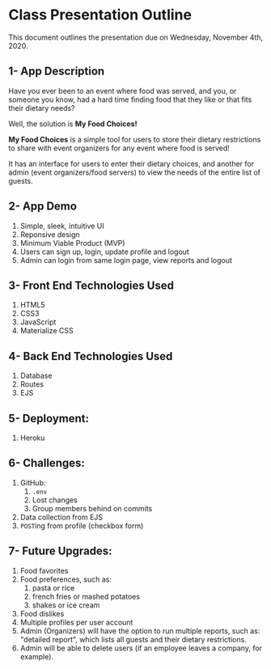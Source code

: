 # Class Presentation Outline

This document outlines the presentation due on Wednesday, November 4th, 2020.

## 1- App Description

Have you ever been to an event where food was served, and you, or someone you know, had a hard time finding food that they like or that fits their dietary needs?

Well, the solution is **My Food Choices!**

**My Food Choices** is a simple tool for users to store their dietary restrictions to share with event organizers for any event where food is served!

It has an interface for users to enter their dietary choices, and another for admin (event organizers/food servers) to view the needs of the entire list of guests.

## 2- App Demo

1. Simple, sleek, intuitive UI
1. Reponsive design
1. Minimum Viable Product (MVP)
1. Users can sign up, login, update profile and logout
1. Admin can login from same login page, view reports and logout

## 3- Front End Technologies Used

1. HTML5
1. CSS3
1. JavaScript
1. Materialize CSS

## 4- Back End Technologies Used

1. Database
1. Routes
1. EJS

## 5- Deployment:

1. Heroku

## 6- Challenges:

1. GitHub:
   1. `.env`
   1. Lost changes
   1. Group members behind on commits
1. Data collection from EJS
1. `POST`ing from profile (checkbox form)

## 7- Future Upgrades:

1. Food favorites
1. Food preferences, such as:
   1. pasta or rice
   1. french fries or mashed potatoes
   1. shakes or ice cream
1. Food dislikes
1. Multiple profiles per user account
1. Admin (Organizers) will have the option to run multiple reports, such as: "detailed report", which lists all guests and their dietary restrictions.
1. Admin will be able to delete users (if an employee leaves a company, for example).
